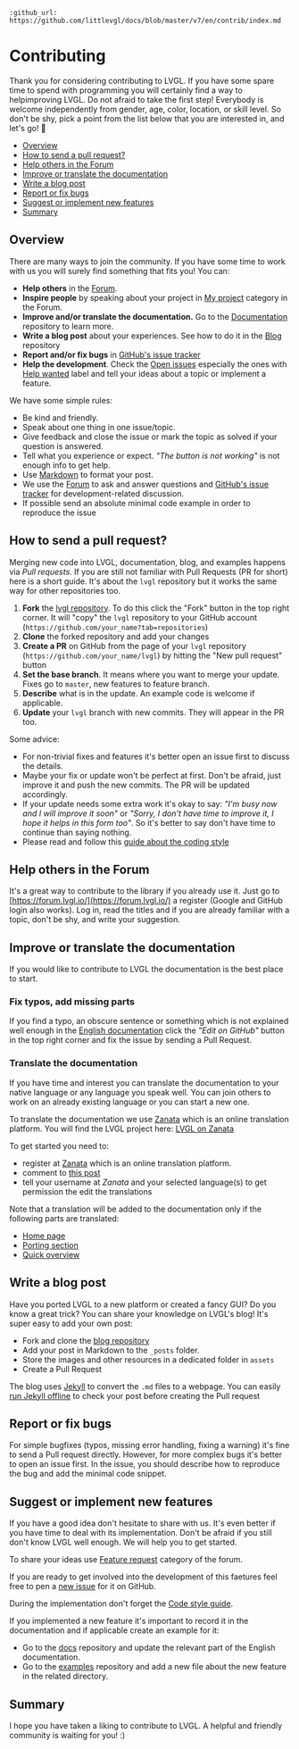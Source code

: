 ```eval_rst
:github_url: https://github.com/littlevgl/docs/blob/master/v7/en/contrib/index.md
```

# Contributing

Thank you for considering contributing to LVGL. If you have some spare time to spend with programming you will certainly find a way to helpimproving LVGL. Do not afraid to take the first step! Everybody is welcome independently from gender, age, color, location, or skill level. So don't be shy, pick a point from the list below that you are interested in, and let's go! :rocket: 

- [Overview](#overview)
- [How to send a pull request?](#how-to-send-a-pull-request) 
- [Help others in the Forum](#help-others-in-the-forum)
- [Improve or translate the documentation](#improve-or-translate-the-documentation)
- [Write a blog post](#write-a-blog-post)
- [Report or fix bugs](#report-or-fix-bugs)
- [Suggest or implement new features](#suggest-or-implement-new-features)
- [Summary](#summary)


## Overview

There are many ways to join the community. If you have some time to work with us you will surely find something that fits you! You can:
- **Help others** in the [Forum](https://forum.lvgl.io).
- **Inspire people** by speaking about your project in [My project](https://forum.lvgl.io/c/my-projects) category in the Forum.
- **Improve and/or translate the documentation.** Go to the [Documentation](https://github.com/lvgl/docs) repository to learn more.
- **Write a blog post** about your experiences. See how to do it in the [Blog](https://github.com/lvgl/blog) repository
- **Report and/or fix bugs** in [GitHub's issue tracker](https://github.com/lvgl/lvgl/issues)
- **Help the development**. Check the [Open issues](https://github.com/lvgl/lvgl/issues) especially the ones with [Help wanted](https://github.com/lvgl/lvgl/issues?q=is%3Aissue+is%3Aopen+label%3A%22help+wanted%22) label and tell your ideas about a topic or implement a feature.

We have some simple rules:
- Be kind and friendly.
- Speak about one thing in one issue/topic.
- Give feedback and close the issue or mark the topic as solved if your question is answered. 
- Tell what you experience or expect. _"The button is not working"_ is not enough info to get help.
- Use [Markdown](https://github.com/adam-p/markdown-here/wiki/Markdown-Cheatsheet) to format your post.
- We use the [Forum](https://forum.lvgl.io/) to ask and answer questions and [GitHub's issue tracker](https://github.com/lvgl/lvgl/issues) for development-related discussion.
- If possible send an absolute minimal code example in order to reproduce the issue


## How to send a pull request?

Merging new code into LVGL, documentation, blog, and examples happens via *Pull requests*. If you are still not familiar with  Pull Requests (PR for short) here is a short guide. It's about the `lvgl` repository but it works the same way for other repositories too.
1. **Fork** the [lvgl repository](https://github.com/lvgl/lvgl). To do this click the "Fork" button in the top right corner. It will "copy" the `lvgl` repository to your GitHub account (`https://github.com/your_name?tab=repositories`)
2. **Clone**  the forked repository and add your changes
3. **Create a PR** on GitHub from the page of your `lvgl` repository (`https://github.com/your_name/lvgl`) by hitting the "New pull request" button 
4. **Set the base branch**. It means where you want to merge your update. Fixes go to `master`, new features to feature branch. 
5. **Describe** what is in the update. An example code is welcome if applicable.
6. **Update** your `lvgl` branch with new commits. They will appear in the PR too.

Some advice:
- For non-trivial fixes and features it's better open an issue first to discuss the details.
- Maybe your fix or update won't be perfect at first. Don't be afraid, just improve it and push the new commits. The PR will be updated accordingly. 
- If your update needs some extra work it's okay to say: _"I'm busy now and I will improve it soon"_ or _"Sorry, I don't have time to improve it, I hope it helps in this form too"_. 
So it's better to say don't have time to continue than saying nothing.
- Please read and follow this [guide about the coding style](https://github.com/lvgl/lvgl/blob/master/docs/CODING_STYLE.md)

## Help others in the Forum

It's a great way to contribute to the library if you already use it. 
Just go to [https://forum.lvgl.io/](https://forum.lvgl.io/) a register (Google and GitHub login also works).
Log in, read the titles and if you are already familiar with a topic, don't be shy, and write your suggestion.

## Improve or translate the documentation

If you would like to contribute to LVGL the documentation is the best place to start.

### Fix typos, add missing parts

If you find a typo, an obscure sentence or something which is not explained well enough in the [English documentation](https://docs.lvgl.io/en/html/index.html) 
click the *"Edit on GitHub"* button in the top right corner and fix the issue by sending a Pull Request.

### Translate the documentation

If you have time and interest you can translate the documentation to your native language or any language you speak well. 
You can join others to work on an already existing language or you can start a new one.  

To translate the documentation we use [Zanata](https://zanata.org) which is an online translation platform. 
You will find the LVGL project here: [LVGL on Zanata](https://translate.zanata.org/iteration/view/littlevgl-docs/v6.0-doc1?dswid=3430) 

To get started you need to:
- register at [Zanata](https://zanata.org) which is an online translation platform.  
- comment to [this post](https://forum.lvgl.io/t/translate-the-documentation/238?u=kisvegabor)
- tell your username at *Zanata* and your selected language(s) to get permission the edit the translations

Note that a translation will be added to the documentation only if the following parts are translated: 
- [Home page](https://docs.lvgl.io/en/v7/)
- [Porting section](https://docs.lvgl.io/en/v7/html/porting/index.html) 
- [Quick overview](https://docs.lvgl.io/v7/en/html/get-started/quick-overview.html)

## Write a blog post

Have you ported LVGL to a new platform or created a fancy GUI? Do you know a great trick? 
You can share your knowledge on LVGL's blog! It's super easy to add your own post:
- Fork and clone the [blog repository](https://github.com/lvgl/blog)
- Add your post in Markdown to the `_posts` folder. 
- Store the images and other resources in a dedicated folder in `assets`
- Create a Pull Request

The blog uses [Jekyll](https://jekyllrb.com/) to convert the `.md` files to a webpage. You can easily [run Jekyll offline](https://jekyllrb.com/docs/) to check your post before creating the Pull request

## Report or fix bugs
For simple bugfixes (typos, missing error handling, fixing a warning) it's fine to send a Pull request directly. However, for more complex bugs it's better to open an issue first. In the issue, you should describe how to reproduce the bug and add the minimal code snippet.

## Suggest or implement new features
If you have a good idea don't hesitate to share with us. It's even better if you have time to deal with its implementation. Don't be afraid if you still don't know LVGL well enough. We will help you to get started. 

To share your ideas use [Feature request](https://forum.lvgl.io/c/feature-request/9) category of the forum.

If you are ready to get involved into the development of this faetures feel free to pen a [new issue](https://github.com/lvgl/lvgl/issues) for it on GitHub.

During the implementation don't forget the [Code style guide](https://github.com/lvgl/lvgl/blob/master/docs/CODING_STYLE.md).

If you implemented a new feature it's important to record it in the documentation and if applicable create an example for it:
- Go to the [docs](https://github.com/lvgl/docs/tree/master/v7/en) repository and update the relevant part of the English documentation.
- Go to the [examples](https://github.com/lvgl/lv_examples) repository and add a new file about the new feature in the related directory. 

## Summary

I hope you have taken a liking to contribute to LVGL. A helpful and friendly community is waiting for you! :) 

